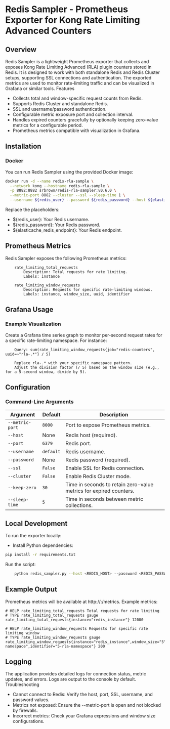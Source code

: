 # Redis Sampler - Prometheus Exporter for Kong Rate Limiting Advanced Counters

## Overview

Redis Sampler is a lightweight Prometheus exporter that collects and exposes Kong Rate Limiting Advanced (RLA) plugin counters stored in Redis. It is designed to work with both standalone Redis and Redis Cluster setups, supporting SSL connections and authentication. The exported metrics are used to monitor rate-limiting traffic and can be visualized in Grafana or similar tools.
Features

* Collects total and window-specific request counts from Redis.
* Supports Redis Cluster and standalone Redis.
* SSL and username/password authentication.
* Configurable metric exposure port and collection interval.
* Handles expired counters gracefully by optionally keeping zero-value metrics for a configurable period.
* Prometheus metrics compatible with visualization in Grafana.

## Installation

### Docker

You can run Redis Sampler using the provided Docker image:

```bash
docker run -d --name redis-rla-sample \
  --network kong --hostname redis-rla-sample \
  -p 8882:8882 srbrown/redis-rla-sampler:v0.6.0 \
  --metric-port 8882 --cluster --ssl --sleep-time 1 \
  --username ${redis_user} --password ${redis_password} --host ${elasticache_redis_endpoint}
```

Replace the placeholders:

* ${redis_user}: Your Redis username.
* ${redis_password}: Your Redis password.
* ${elasticache_redis_endpoint}: Your Redis endpoint.

## Prometheus Metrics

Redis Sampler exposes the following Prometheus metrics:

```plaintext
    rate_limiting_total_requests
        Description: Total requests for rate limiting.
        Labels: instance

    rate_limiting_window_requests
        Description: Requests for specific rate-limiting windows.
        Labels: instance, window_size, uuid, identifier
```

## Grafana Usage

### Example Visualization

Create a Grafana time series graph to monitor per-second request rates for a specific rate-limiting namespace. For instance:

```plaintext
    Query: sum(rate_limiting_window_requests{job="redis-counters", uuid=~"rla-.*"} / 5)

    Replace rla-.* with your specific namespace pattern.
    Adjust the division factor (/ 5) based on the window size (e.g., for a 5-second window, divide by 5).
```

## Configuration

### Command-Line Arguments

| Argument         | Default | Description                                                    |
|-------------------|---------|----------------------------------------------------------------|
| `--metric-port`   | `8000`  | Port to expose Prometheus metrics.                            |
| `--host`          | None    | Redis host (required).                                        |
| `--port`          | `6379`  | Redis port.                                                  |
| `--username`      | `default` | Redis username.                                              |
| `--password`      | None    | Redis password (required).                                    |
| `--ssl`           | `False` | Enable SSL for Redis connection.                             |
| `--cluster`       | `False` | Enable Redis Cluster mode.                                   |
| `--keep-zero`     | `30`    | Time in seconds to retain zero-value metrics for expired counters. |
| `--sleep-time`    | `5`     | Time in seconds between metric collections.                  |

## Local Development

To run the exporter locally:

* Install Python dependencies:

```bash
pip install -r requirements.txt
```

Run the script:

```bash
    python redis_sampler.py --host <REDIS_HOST> --password <REDIS_PASSWORD> [other args...]
```

## Example Output

Prometheus metrics will be available at http://<host>:<metric-port>/metrics. Example metrics:

```plaintext
# HELP rate_limiting_total_requests Total requests for rate limiting
# TYPE rate_limiting_total_requests gauge
rate_limiting_total_requests{instance="redis_instance"} 12000

# HELP rate_limiting_window_requests Requests for specific rate limiting window
# TYPE rate_limiting_window_requests gauge
rate_limiting_window_requests{instance="redis_instance",window_size="5",uuid="rla-namespace",identifier="5-rla-namespace"} 200
```

## Logging

The application provides detailed logs for connection status, metric updates, and errors. Logs are output to the console by default.
Troubleshooting

* Cannot connect to Redis: Verify the host, port, SSL, username, and password values.
* Metrics not exposed: Ensure the --metric-port is open and not blocked by firewalls.
* Incorrect metrics: Check your Grafana expressions and window size configurations.
